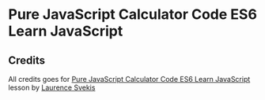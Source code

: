 # Pure JavaScript Calculator Code ES6 Learn JavaScript

## Credits

All credits goes for [Pure JavaScript Calculator Code ES6 Learn JavaScript](https://www.udemy.com/course/javascript-code-exercise/) lesson by [Laurence Svekis](https://www.udemy.com/user/lars51/)